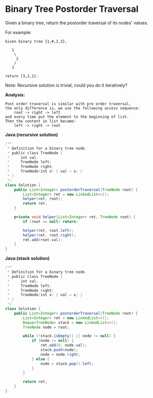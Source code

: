 # Binary Tree Postorder Traversal

Given a binary tree, return the postorder traversal of its nodes' values.

For example:

    Given binary tree {1,#,2,3},

       1
        \
         2
        /
       3

    return [3,2,1].

Note: Recursive solution is trivial, could you do it iteratively?

**Analysis:**
```
Post order traversal is similar with pre order traversal,
the only difference is, we use the following access sequence:
    root -> right -> left
and every time put the element to the beginning of list.
Then the content in list became:
    left -> right -> root
```

**Java:(recursive solution)**
```java
/**
 * Definition for a binary tree node.
 * public class TreeNode {
 *     int val;
 *     TreeNode left;
 *     TreeNode right;
 *     TreeNode(int x) { val = x; }
 * }
 */
class Solution {
    public List<Integer> postorderTraversal(TreeNode root) {
        List<Integer> ret = new LinkedList<>();
        helper(ret, root);
        return ret;
    }

    private void helper(List<Integer> ret, TreeNode root) {
        if (root == null) return;

        helper(ret, root.left);
        helper(ret, root.right);
        ret.add(root.val);
    }
}
```

**Java:(stack solution)**
```java
/**
 * Definition for a binary tree node.
 * public class TreeNode {
 *     int val;
 *     TreeNode left;
 *     TreeNode right;
 *     TreeNode(int x) { val = x; }
 * }
 */
class Solution {
    public List<Integer> postorderTraversal(TreeNode root) {
        List<Integer> ret = new LinkedList<>();
        Deque<TreeNode> stack = new LinkedList<>();
        TreeNode node = root;

        while (!stack.isEmpty() || node != null) {
            if (node != null) {
                ret.add(0, node.val);
                stack.push(node);
                node = node.right;
            } else {
                node = stack.pop().left;
            }
        }

        return ret;
    }
}
```
